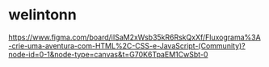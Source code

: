 # welintonn

https://www.figma.com/board/iISaM2xWsb35kR6RskQxXf/Fluxograma%3A-crie-uma-aventura-com-HTML%2C-CSS-e-JavaScript-(Community)?node-id=0-1&node-type=canvas&t=G70K6TpaEM1CwSbt-0
